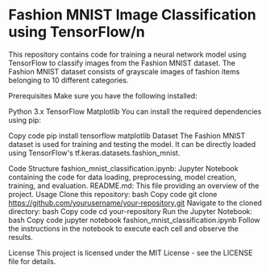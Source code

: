 # Fashion MNIST Image Classification using TensorFlow/n

This repository contains code for training a neural network model using TensorFlow to classify images from the Fashion MNIST dataset. The Fashion MNIST dataset consists of grayscale images of fashion items belonging to 10 different categories.

Prerequisites
Make sure you have the following installed:

Python 3.x
TensorFlow
Matplotlib
You can install the required dependencies using pip:

Copy code
pip install tensorflow matplotlib
Dataset
The Fashion MNIST dataset is used for training and testing the model. It can be directly loaded using TensorFlow's tf.keras.datasets.fashion_mnist.

Code Structure
fashion_mnist_classification.ipynb: Jupyter Notebook containing the code for data loading, preprocessing, model creation, training, and evaluation.
README.md: This file providing an overview of the project.
Usage
Clone this repository:
bash
Copy code
git clone https://github.com/yourusername/your-repository.git
Navigate to the cloned directory:
bash
Copy code
cd your-repository
Run the Jupyter Notebook:
bash
Copy code
jupyter notebook fashion_mnist_classification.ipynb
Follow the instructions in the notebook to execute each cell and observe the results.

License
This project is licensed under the MIT License - see the LICENSE file for details.
